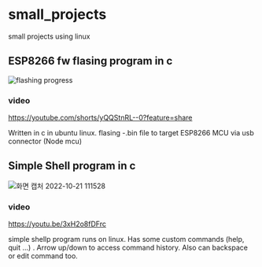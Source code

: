 # small_projects
small projects using linux


## ESP8266 fw flasing program in c
![flashing progress](https://user-images.githubusercontent.com/24962064/197091822-9daa1353-6865-48ea-b16d-35f9ed5f7179.png)

### video
https://youtube.com/shorts/yQQStnRL--0?feature=share

Written in c in ubuntu linux.
flasing -.bin file to target ESP8266 MCU via usb connector (Node mcu)



## Simple Shell program in c
![화면 캡처 2022-10-21 111528](https://user-images.githubusercontent.com/24962064/197095549-8a20b673-ae67-4993-b08a-b95176cc4138.png)


### video
https://youtu.be/3xH2o8fDFrc

simple shellp program runs on linux. Has some custom commands (help, quit ...) .
Arrow up/down to access command history. Also can backspace or edit command too.

